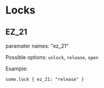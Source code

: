 # Locks

## EZ_21

paramater names: "ez_21"

Possible options: `unlock`, `release`, `open`

Example:

`some.lock { ez_21: "release" }`
